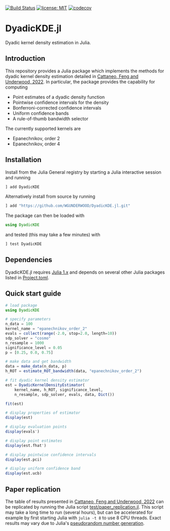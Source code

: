 [![Build Status](https://github.com/WGUNDERWOOD/DyadicKDE.jl/actions/workflows/CI.yml/badge.svg?branch=main)](https://github.com/WGUNDERWOOD/DyadicKDE.jl/actions/workflows/CI.yml?query=branch%3Amain)
[![license: MIT](https://img.shields.io/badge/license-MIT-blue.svg)](https://github.com/WGUNDERWOOD/DyadicKDE.jl/blob/main/LICENSE)
[![codecov](https://codecov.io/gh/WGUNDERWOOD/DyadicKDE.jl/branch/main/graph/badge.svg?token=JLN7VK2LT8)](https://codecov.io/gh/WGUNDERWOOD/DyadicKDE.jl)

# DyadicKDE.jl

Dyadic kernel density estimation in Julia.

## Introduction

This repository provides a Julia package which implements the methods for
dyadic kernel density estimation detailed in
[Cattaneo, Feng and Underwood, 2022](https://arxiv.org/abs/2201.05967).
In particular, the package provides the capability for computing

- Point estimates of a dyadic density function
- Pointwise confidence intervals for the density
- Bonferroni-corrected confidence intervals
- Uniform confidence bands
- A rule-of-thumb bandwidth selector

The currently supported kernels are

- Epanechnikov, order 2
- Epanechnikov, order 4

## Installation

Install from the Julia General registry by starting a
Julia interactive session and running

```julia
] add DyadicKDE
```

Alternatively install from source by running

```julia
] add "https://github.com/WGUNDERWOOD/DyadicKDE.jl.git"
```

The package can then be loaded with

```julia
using DyadicKDE
```

and tested (this may take a few minutes) with

```julia
] test DyadicKDE
```

## Dependencies

DyadicKDE.jl requires
[Julia 1.x](https://docs.julialang.org/en/v1/)
and depends on several other Julia packages listed in
[Project.toml](https://github.com/WGUNDERWOOD/DyadicKDE.jl/tree/main/Project.toml).

## Quick start guide

```julia
# load package
using DyadicKDE

# specify parameters
n_data = 100
kernel_name = "epanechnikov_order_2"
evals = collect(range(-2.0, stop=2.0, length=10))
sdp_solver = "cosmo"
n_resample = 1000
significance_level = 0.05
p = [0.25, 0.0, 0.75]

# make data and get bandwidth
data = make_data(n_data, p)
h_ROT = estimate_ROT_bandwidth(data, "epanechnikov_order_2")

# fit dyadic kernel density estimator
est = DyadicKernelDensityEstimator(
    kernel_name, h_ROT, significance_level,
    n_resample, sdp_solver, evals, data, Dict())

fit(est)

# display properties of estimator
display(est)

# display evaluation points
display(evals')

# display point estimates
display(est.fhat')

# display pointwise confidence intervals
display(est.pci)

# display uniform confidence band
display(est.ucb)
```

## Paper replication

The table of results presented in
[Cattaneo, Feng and Underwood, 2022](https://arxiv.org/abs/2201.05967)
can be replicated by running the Julia script
[test/paper_replication.jl](https://github.com/WGUNDERWOOD/DyadicKDE.jl/tree/main/test/paper_replication.jl).
This script may take a long time to run (several hours),
but can be accelerated for example by first starting Julia with
`julia -t 8`
to use 8 CPU threads.
Exact results may vary due to Julia's
[pseudorandom number generation](https://docs.julialang.org/en/v1/stdlib/Random/).
